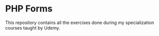 # PHP Forms

This repository contains all the exercises done during my specialization courses taught by Udemy.
